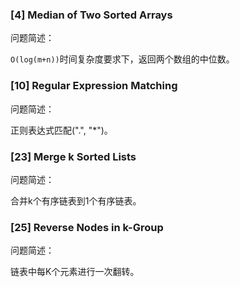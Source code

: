 ### [4] Median of Two Sorted Arrays

问题简述：

`O(log(m+n))`时间复杂度要求下，返回两个数组的中位数。


### [10] Regular Expression Matching

问题简述：

正则表达式匹配(".", "*")。


### [23] Merge k Sorted Lists

问题简述：

合并k个有序链表到1个有序链表。


### [25] Reverse Nodes in k-Group

问题简述：

链表中每K个元素进行一次翻转。
